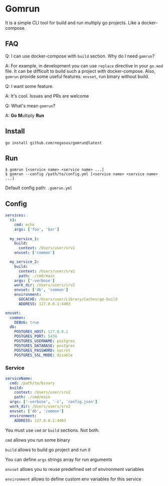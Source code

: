 # Gomrun

It is a simple CLI tool for build and run multiply go projects. Like a docker-compose.

## FAQ

Q: I can use docker-compose with `build` section. Why do I need `gomrun`?

A: For example, in development you can use `replace` directive in your `go.mod` file.
It can be difficult to build such a project with docker-compose. Also, `gomrun` provide some useful features: `envset`, run binary without build.

Q: I want some feature.

A: It's cool. Issues and PRs are welcome

Q: What's mean `gomrun`?

A: **Go** **M**ultiply **Run**

## Install

```
go install github.com/negasus/gomrun@latest
```

## Run

```
$ gomrun [<service name> <service name> ...]
$ gomrun --config /path/to/config.yml [<service name> <service name> ...]
```

Default config path: `.gomrun.yml`

## Config

```yaml
services:
  s1:
    cmd: echo
    args: ['foo', 'bar']
    
  my_service_1:
    build:
      context: /Users/user/srv1
    envset: ['common']

  my_service_2:
    build:
      context: /Users/user/srv2
      path: ./cmd/main
    args: ['-verbose']
    work_dir: /Users/users/srv2
    envset: ['db', 'common']
    environment:
      GOCACHE: /Users/user/Library/Caches/go-build
      ADDRESS: 127.0.0.1:4403

envset:
  common:
    DEBUG: true
  db:
    POSTGRES_HOST: 127.0.0.1
    POSTGRES_PORT: 5434
    POSTGRES_USERNAME: postgres
    POSTGRES_DATABASE: postgres
    POSTGRES_PASSWORD: secret
    POSTGRES_SSL_MODE: disable

```

### Service

```yaml
serviceName:
  cmd: /path/to/binary
  build:
    context: /Users/user/srv2
    path: ./cmd/main
  args: ['-verbose', '-c', 'config.json']
  work_dir: /Users/users/srv2
  envset: ['db', 'common']
  environment:
    ADDRESS: 127.0.0.1:4403
```

You must use `cmd` or `build` sections. Not both.

`cmd` allows you run some binary

`build` allows to build go project and run it

You can define `args` strings array for run arguments

`envset` allows you to reuse predefined set of environment variables

`environment` allows to define custom env variables for this service
